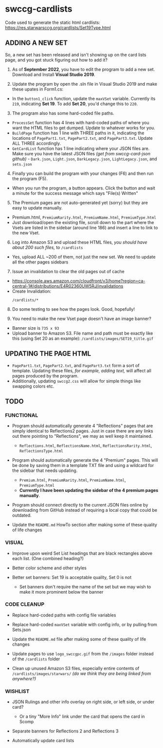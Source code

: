 # swccg-cardlists
Code used to generate the static html cardlists: https://res.starwarsccg.org/cardlists/Set19Type.html



## ADDING A NEW SET

So, a new set has been released and isn't showing up on the card lists page, and you got stuck figuring out how to add it?

1. As of **September 2022**, you have to edit the program to add a new set. Download and Install **Visual Studio 2019**.

2. Update the program by open the .sln file in Visual Studio 2019 and make these upates in Form1.cs:
  - In the `button1_click` function, update the `maxVSet` variable. Currently its `219`, indicating **Set 19**. To add **Set 20**, you'd change this to `220`.

3. The program also has some hard-coded file paths.
  - `ProcessSet` function has 4 lines with hard-coded paths of where you want the HTML files to get dumped. Update to whatever works for you.
  - `BuildPage` function has 1 line with THREE paths in it, indicating the locations of `PagePart1.txt`, `PagePart2.txt`, and `PagePart3.txt`. Update ALL THREE accordingly.
  - `GetCardList` function has 1 line indicating where your JSON files are. Make sure you have the latest JSON files _(get from swccg-card-json github)_ - `Dark.json`, `Light.json`, `DarkLegacy.json`, `LightLegacy.json`, and `sets.json`

4. Finally you can build the program with your changes (F6) and then run the program (F5).
  - When you run the program, a button appears. Click the button and wait a minute for the success message which says "File(s) Written"

5. The Premium pages are not auto-generated yet (sorry) but they are easy to update manually.
  - Premium.html, `PremiumRarity.html`, `PremiumName.html`, `PremiumType.html`
  - Just download/open the existing file, scroll down to the part where the Vsets are listed in the sidebar (around line 186) and insert a line to link to the new Vset.

6. Log into Amazon S3 and upload these HTML files, _you should have about 200 such files,_ to `/cardlists`
  - Yes, upload ALL ~200 of them, not just the new set. We need to update all the other pages sidebars

7. Issue an invalidation to clear the old pages out of cache
  - https://console.aws.amazon.com/cloudfront/v3/home?region=ca-central-1#/distributions/E4R02360UW5RJ/invalidations
  - Create Invalidation:
    ```
    /cardlists/*
    ```

8. Do some testing to see how the pages look. Good, hopefully!

9. You need to make the new Vset page doesn't have an image banner? 
  - Banner size is `735 x 93`
  - Upload banner to Amazon S3. File name and path must be exactly like this (using Set 20 as an example): `/cardlists/images/SET19_title.gif`



## UPDATING THE PAGE HTML

 - `PagePart1.txt`, `PagePart2.txt`, and `PagePart3.txt` form a sort of template. Updating these files, _for example, adding text,_ will affect all pages produced by the program.
 - Additionally, updating `swccg2.css` will allow for simple things like swapping colors etc.






## TODO

### FUNCTIONAL
- Program should automatically generate 4 "Reflections" pages that are simply identical to Reflections2 pages. Just in case there are any links out there pointing to "Reflections", we may as well keep it maintained.
  - `Reflections.html`, `ReflectionsName.html`, `ReflectionsRarity.html`, `ReflectionsType.html`

- Program should automatically generate the 4 "Premium" pages. This will be done by saving them in a template TXT file and using a wildcard for the sidebar that needs updating.
  - `Premium.html`, `PremiumRarity.html`, `PremiumName.html`, `PremiumType.html`
  - **Currently I have been updating the sidebar of the 4 premium pages manually**.

- Program should connect directly to the current JSON files online by downloading from GitHub instead of requiring a local copy that could be outdated.

- Update the `README.md` HowTo section after making some of these quality of life changes



### VISUAL
- Improve upon weird Set List headings that are black rectangles above each list. (One combined heading?)

- Better color scheme and other styles

- Better set banners: Set 19 is acceptable quality, Set 0 is not
  - Set banners don't require the name of the set but we may wish to make it more prominent below the banner



### CODE CLEANUP
- Replace hard-coded paths with config file variables

- Replace hard-coded `maxVSet` variable with config info, or by pulling from Sets.json

- Update the `README.md` file after making some of these quality of life changes

- Update pages to use `logo_swccgpc.gif` from the `/images` folder instead of the `/cardlists` folder

- Clean up unused Amazon S3 files, especially entire contents of `/cardlists/images/starwars/` _(do we think they are being linked from anywhere?)_



### WISHLIST
- JSON Rulings and other info overlay on right side, or left side, or under card?
  - Or a tiny "More Info" link under the card that opens the card in Scomp

- Separate banners for Reflections 2 and Reflections 3

- Automatically update card lists
